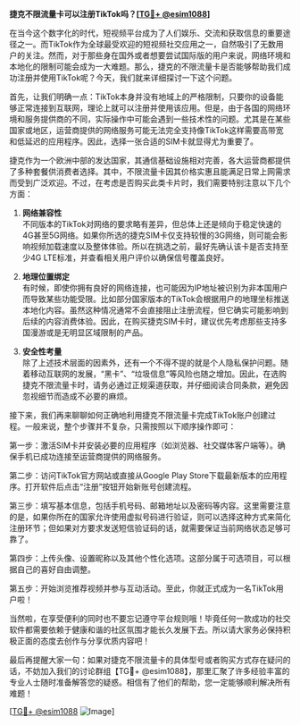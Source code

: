 **捷克不限流量卡可以注册TikTok吗？[[TG💪+ @esim1088](https://t.me/s/esim1088)]**

在当今这个数字化的时代，短视频平台成为了人们娱乐、交流和获取信息的重要途径之一。而TikTok作为全球最受欢迎的短视频社交应用之一，自然吸引了无数用户的关注。然而，对于那些身在国外或者想要尝试国际版的用户来说，网络环境和本地化的限制可能会成为一大难题。那么，捷克的不限流量卡是否能够帮助我们成功注册并使用TikTok呢？今天，我们就来详细探讨一下这个问题。

首先，让我们明确一点：TikTok本身并没有地域上的严格限制，只要你的设备能够正常连接到互联网，理论上就可以注册并使用该应用。但是，由于各国的网络环境和服务提供商的不同，实际操作中可能会遇到一些技术性的问题。尤其是在某些国家或地区，运营商提供的网络服务可能无法完全支持像TikTok这样需要高带宽和低延迟的应用程序。因此，选择一张合适的SIM卡就显得尤为重要了。

捷克作为一个欧洲中部的发达国家，其通信基础设施相对完善，各大运营商都提供了多种套餐供消费者选择。其中，不限流量卡因其价格实惠且能满足日常上网需求而受到广泛欢迎。不过，在考虑是否购买此类卡片时，我们需要特别注意以下几个方面：

1. **网络兼容性**  
   不同版本的TikTok对网络的要求略有差异，但总体上还是倾向于稳定快速的4G甚至5G网络。如果你所选的捷克SIM卡仅支持较慢的3G网络，则可能会影响视频加载速度以及整体体验。所以在挑选之前，最好先确认该卡是否支持至少4G LTE标准，并查看相关用户评价以确保信号覆盖良好。

2. **地理位置绑定**  
 有时候，即使你拥有良好的网络连接，也可能因为IP地址被识别为非本国用户而导致某些功能受限。比如部分国家版本的TikTok会根据用户的地理坐标推送本地化内容。虽然这种情况通常不会直接阻止注册流程，但它确实可能影响到后续的内容消费体验。因此，在购买捷克SIM卡时，建议优先考虑那些支持多国漫游或是无明显区域限制的产品。

3. **安全性考量**  
 除了上述技术层面的因素外，还有一个不得不提的就是个人隐私保护问题。随着移动互联网的发展，“黑卡”、“垃圾信息”等风险也随之增加。因此，在选购捷克不限流量卡时，请务必通过正规渠道获取，并仔细阅读合同条款，避免因忽视细节而造成不必要的麻烦。

接下来，我们再来聊聊如何正确地利用捷克不限流量卡完成TikTok账户创建过程。一般来说，整个步骤并不复杂，只需按照以下顺序操作即可：

第一步：激活SIM卡并安装必要的应用程序（如浏览器、社交媒体客户端等）。确保手机已成功连接至运营商提供的网络服务。

第二步：访问TikTok官方网站或直接从Google Play Store下载最新版本的应用程序。打开软件后点击“注册”按钮开始新账号创建流程。

第三步：填写基本信息，包括手机号码、邮箱地址以及密码等内容。这里需要注意的是，如果你所在的国家允许使用虚拟号码进行验证，则可以选择这种方式来简化注册环节；但如果对方要求发送短信验证码的话，就需要保证当前网络状态足够可靠了。

第四步：上传头像、设置昵称以及其他个性化选项。这部分属于可选项目，可以根据自己的喜好自由调整。

第五步：开始浏览推荐视频并参与互动活动。至此，你就正式成为一名TikTok用户啦！

当然啦，在享受便利的同时也不要忘记遵守平台规则哦！毕竟任何一款成功的社交软件都需要依赖于健康和谐的社区氛围才能长久发展下去。所以请大家务必保持积极正面的态度去创作与分享优质内容吧！

最后再提醒大家一句：如果对捷克不限流量卡的具体型号或者购买方式存在疑问的话，不妨加入我们的讨论群组【TG💪+ @esim1088】，那里汇聚了许多经验丰富的专业人士随时准备解答您的疑惑。相信有了他们的帮助，您一定能够顺利解决所有难题！

[[TG💪+ @esim1088](https://t.me/s/esim1088) ![Image](https://i.postimg.cc/4NQfJmqS/Snipaste-2025-05-13-00-14-12.png)]